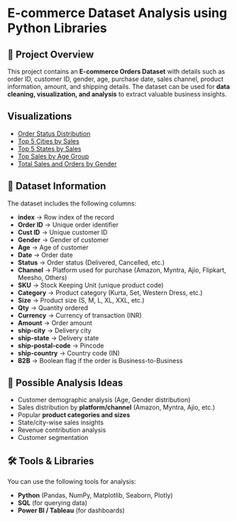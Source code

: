 # E-commerce Dataset Analysis using Python Libraries

## 📌 Project Overview

This project contains an **E-commerce Orders Dataset** with details such as order ID, customer ID, gender, age, purchase date, sales channel, product information, amount, and shipping details.
The dataset can be used for **data cleaning, visualization, and analysis** to extract valuable business insights.

## Visualizations  

- [Order Status Distribution](https://github.com/yashraikwar-prog/E-Commerce-Data-Analysis-using-Python-Libraries/blob/main/Order%20Status%20Distribution.png)  
- [Top 5 Cities by Sales](https://github.com/yashraikwar-prog/E-Commerce-Data-Analysis-using-Python-Libraries/blob/main/Top%205%20Cities%20By%20Sales.png)  
- [Top 5 States by Sales](https://github.com/yashraikwar-prog/E-Commerce-Data-Analysis-using-Python-Libraries/blob/main/Top%205%20States%20by%20Sales.png)  
- [Top Sales by Age Group](https://github.com/yashraikwar-prog/E-Commerce-Data-Analysis-using-Python-Libraries/blob/main/Top%20Sales%20By%20Age%20Group.png)  
- [Total Sales and Orders by Gender](https://github.com/yashraikwar-prog/E-Commerce-Data-Analysis-using-Python-Libraries/blob/main/Total%20Sales%20and%20Orders%20By%20Gender.png)  

## 📂 Dataset Information

The dataset includes the following columns:

* **index** → Row index of the record
* **Order ID** → Unique order identifier
* **Cust ID** → Unique customer ID
* **Gender** → Gender of customer
* **Age** → Age of customer
* **Date** → Order date
* **Status** → Order status (Delivered, Cancelled, etc.)
* **Channel** → Platform used for purchase (Amazon, Myntra, Ajio, Flipkart, Meesho, Others)
* **SKU** → Stock Keeping Unit (unique product code)
* **Category** → Product category (Kurta, Set, Western Dress, etc.)
* **Size** → Product size (S, M, L, XL, XXL, etc.)
* **Qty** → Quantity ordered
* **Currency** → Currency of transaction (INR)
* **Amount** → Order amount
* **ship-city** → Delivery city
* **ship-state** → Delivery state
* **ship-postal-code** → Pincode
* **ship-country** → Country code (IN)
* **B2B** → Boolean flag if the order is Business-to-Business

## 🎯 Possible Analysis Ideas

* Customer demographic analysis (Age, Gender distribution)
* Sales distribution by **platform/channel** (Amazon, Myntra, Ajio, etc.)
* Popular **product categories and sizes**
* State/city-wise sales insights
* Revenue contribution analysis
* Customer segmentation

## 🛠️ Tools & Libraries

You can use the following tools for analysis:

* **Python** (Pandas, NumPy, Matplotlib, Seaborn, Plotly)
* **SQL** (for querying data)
* **Power BI / Tableau** (for dashboards)

